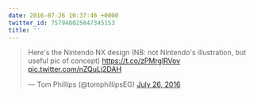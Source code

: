 ```yaml
---
date: 2016-07-26 10:37:46 +0000
twitter_id: 757948025847345153
title: ''
---
```


<blockquote class="twitter-tweet"><p lang="en" dir="ltr">Here&#39;s the Nintendo NX design (NB: not Nintendo&#39;s illustration, but useful pic of concept) <a href="https://t.co/zPMrglRVov">https://t.co/zPMrglRVov</a> <a href="https://t.co/nZQuLj2DAH">pic.twitter.com/nZQuLj2DAH</a></p>&mdash; Tom Phillips (@tomphillipsEG) <a href="https://twitter.com/tomphillipsEG/status/757946786162020352?ref_src=twsrc%5Etfw">July 26, 2016</a></blockquote>
<script async src="https://platform.twitter.com/widgets.js" charset="utf-8"></script>
